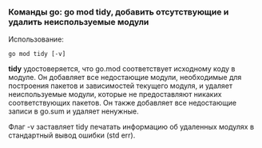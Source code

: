 ### Команды go: go mod tidy, добавить отсутствующие и удалить неиспользуемые модули

Использование:

```
go mod tidy [-v]

```

**tidy** удостоверяется, что go.mod соответствует исходному коду в модуле. Он добавляет все недостающие модули, необходимые для построения пакетов и зависимостей текущего модуля, и удаляет неиспользуемые модули, которые не предоставляют никаких соответствующих пакетов. Он также добавляет все недостающие записи в go.sum и удаляет ненужные.

Флаг -v заставляет tidy печатать информацию об удаленных модулях в стандартный вывод ошибки (std err).
